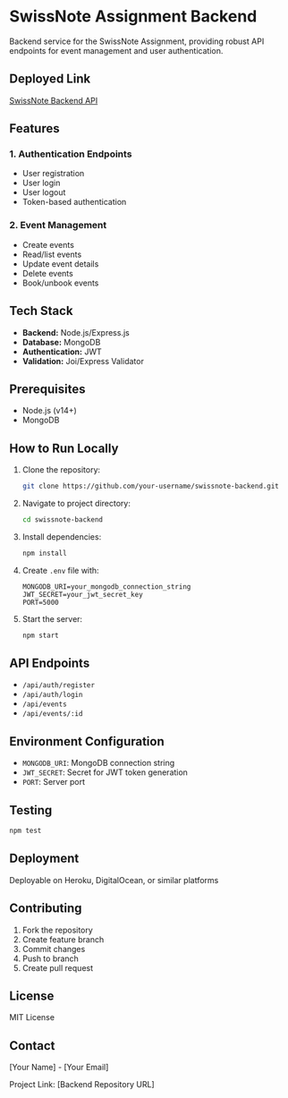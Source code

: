 # SwissNote Assignment Backend

Backend service for the SwissNote Assignment, providing robust API endpoints for event management and user authentication.

## Deployed Link
[SwissNote Backend API](https://swissnote-ass-backend.onrender.com)

## Features
### 1. Authentication Endpoints
- User registration
- User login
- User logout
- Token-based authentication

### 2. Event Management
- Create events
- Read/list events
- Update event details
- Delete events
- Book/unbook events

## Tech Stack
- **Backend:** Node.js/Express.js
- **Database:** MongoDB
- **Authentication:** JWT
- **Validation:** Joi/Express Validator

## Prerequisites
- Node.js (v14+)
- MongoDB

## How to Run Locally
1. Clone the repository:
   ```bash
   git clone https://github.com/your-username/swissnote-backend.git
   ```

2. Navigate to project directory:
   ```bash
   cd swissnote-backend
   ```

3. Install dependencies:
   ```bash
   npm install
   ```

4. Create `.env` file with:
   ```
   MONGODB_URI=your_mongodb_connection_string
   JWT_SECRET=your_jwt_secret_key
   PORT=5000
   ```

5. Start the server:
   ```bash
   npm start
   ```

## API Endpoints
- `/api/auth/register`
- `/api/auth/login`
- `/api/events`
- `/api/events/:id`

## Environment Configuration
- `MONGODB_URI`: MongoDB connection string
- `JWT_SECRET`: Secret for JWT token generation
- `PORT`: Server port

## Testing
```bash
npm test
```

## Deployment
Deployable on Heroku, DigitalOcean, or similar platforms

## Contributing
1. Fork the repository
2. Create feature branch
3. Commit changes
4. Push to branch
5. Create pull request

## License
MIT License

## Contact
[Your Name] - [Your Email]

Project Link: [Backend Repository URL]
